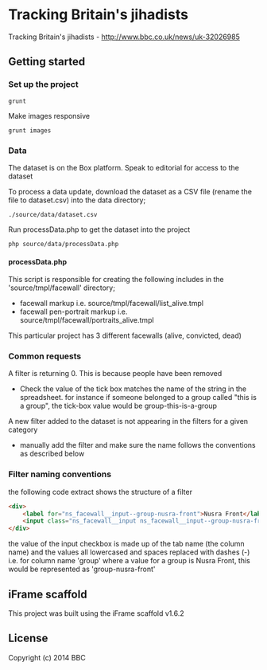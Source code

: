 # Tracking Britain's jihadists

 Tracking Britain's jihadists - http://www.bbc.co.uk/news/uk-32026985

## Getting started

### Set up the project

```
grunt
```

Make images responsive

```
grunt images
```

### Data

The dataset is on the Box platform. Speak to editorial for access to the dataset

To process a data update, download the dataset as a CSV file (rename the file to dataset.csv) into the data directory;

```
./source/data/dataset.csv
```

Run processData.php to get the dataset into the project

```
php source/data/processData.php
```

#### processData.php
This script is responsible for creating the following includes in the 'source/tmpl/facewall' directory;
* facewall markup i.e. source/tmpl/facewall/list_alive.tmpl
* facewall pen-portrait markup i.e. source/tmpl/facewall/portraits_alive.tmpl

This particular project has 3 different facewalls (alive, convicted, dead)


### Common requests
A filter is returning 0. This is because people have been removed
* Check the value of the tick box matches the name of the string in the spreadsheet. for instance if someone belonged to a group called "this is a group", the tick-box value would be
group-this-is-a-group

A new filter added to the dataset is not appearing in the filters for a given category
* manually add the filter and make sure the name follows the conventions as described below

### Filter naming conventions

the following code extract shows the structure of a filter
```html
<div>
    <label for="ns_facewall__input--group-nusra-front">Nusra Front</label>
    <input class="ns_facewall__input ns_facewall__input--group-nusra-front" value="group-nusra-front" type="checkbox" />
</div>
```

the value of the input checkbox is made up of the tab name (the column name) and the values all lowercased and spaces replaced with dashes (-)
i.e. for column name 'group' where a value for a group is Nusra Front, this would be represented as 'group-nusra-front'




## iFrame scaffold

This project was built using the iFrame scaffold v1.6.2

## License
Copyright (c) 2014 BBC